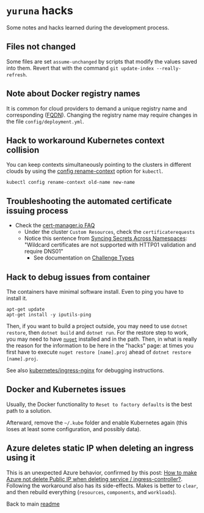 # `yuruna` hacks

Some notes and hacks learned during the development process.

## Files not changed

Some files are set `assume-unchanged` by scripts that modify the values saved into them. Revert that with the command `git update-index --really-refresh`.

## Note about Docker registry names

It is common for cloud providers to demand a unique registry name and corresponding ([FQDN](https://en.wikipedia.org/wiki/Fully_qualified_domain_name)). Changing the registry name may require changes in the file `config/deployment.yml`.

## Hack to workaround Kubernetes context collision

You can keep contexts simultaneously pointing to the clusters in different clouds by using the [config rename-context](https://kubernetes.io/docs/reference/generated/kubectl/kubectl-commands#-em-rename-context-em-) option for `kubectl`.

```shell
kubectl config rename-context old-name new-name
```

## Troubleshooting the automated certificate issuing process

- Check the [cert-manager.io FAQ](https://cert-manager.io/docs/faq/acme/)
  - Under the cluster `Custom Resources`, check the `certificaterequests`
  - Notice this sentence from [Syncing Secrets Across Namespaces](https://cert-manager.io/docs/faq/kubed/): "Wildcard certificates are not supported with HTTP01 validation and require DNS01"
    - See documentation on [Challenge Types](https://letsencrypt.org/docs/challenge-types/)

## Hack to debug issues from container

The containers have minimal software install. Even to ping you have to install it.

```shell
apt-get update
apt-get install -y iputils-ping
```

Then, if you want to build a project outside, you may need to use `dotnet restore`, then `dotnet build` and `dotnet run`. For the restore step to work, you may need to have [`nuget`](https://docs.microsoft.com/en-us/nuget/install-nuget-client-tools) installed and in the path. Then, in what is really the reason for the information to be here in the "hacks" page: at times you first have to execute `nuget restore [name].proj` ahead of `dotnet restore [name].proj`.

See also [kubernetes/ingress-nginx](https://github.com/kubernetes/ingress-nginx/tree/master/docs/examples/grpc) for debugging instructions.

## Docker and Kubernetes issues

Usually, the Docker functionality to `Reset to factory defaults` is the best path to a solution.

Afterward, remove the `~/.kube` folder and enable Kubernetes again (this loses at least some configuration, and possibly data).

## Azure deletes static IP when deleting an ingress using it

This is an unexpected Azure behavior, confirmed by this post: [How to make Azure not delete Public IP when deleting service / ingress-controller?](https://www.javaer101.com/en/article/75709569.html). Following the workaround also has its side-effects. Makes is better to `clear`, and then rebuild everything (`resources`, `components`, and `workloads`).

Back to main [readme](../README.md)
